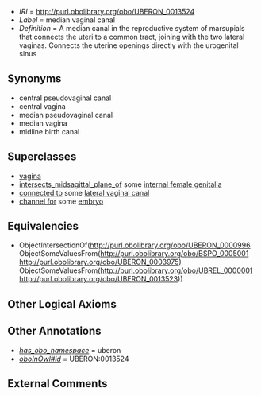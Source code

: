  * *IRI* = http://purl.obolibrary.org/obo/UBERON_0013524
 * *Label* = median vaginal canal
 * *Definition* = A median canal in the reproductive system of marsupials that connects the uteri to a common tract, joining with the two lateral vaginas. Connects the uterine openings directly with the urogenital sinus

## Synonyms

 * central pseudovaginal canal
 * central vagina
 * median pseudovaginal canal
 * median vagina
 * midline birth canal

## Superclasses

 * [vagina](../../UBERON/96/UBERON_0000996.md)
 * [intersects_midsagittal_plane_of](../../BSPO/01/BSPO_0005001.md) some [internal female genitalia](../../UBERON/75/UBERON_0003975.md)
 * [connected to](../../UBREL/01/UBREL_0000001.md) some [lateral vaginal canal](../../UBERON/23/UBERON_0013523.md)
 * [channel for](../../core#channel/or/core#channel_for.md) some [embryo](../../UBERON/22/UBERON_0000922.md)

## Equivalencies

 * ObjectIntersectionOf(<http://purl.obolibrary.org/obo/UBERON_0000996> ObjectSomeValuesFrom(<http://purl.obolibrary.org/obo/BSPO_0005001> <http://purl.obolibrary.org/obo/UBERON_0003975>) ObjectSomeValuesFrom(<http://purl.obolibrary.org/obo/UBREL_0000001> <http://purl.obolibrary.org/obo/UBERON_0013523>))

## Other Logical Axioms


## Other Annotations

 * *[has_obo_namespace](../../ce/oboInOwl#hasOBONamespace.md)* = uberon
 * *[oboInOwl#id](../../id/oboInOwl#id.md)* = UBERON:0013524

## External Comments

